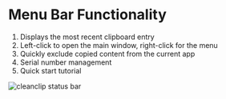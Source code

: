 # Menu Bar Functionality

1. Displays the most recent clipboard entry
2. Left-click to open the main window, right-click for the menu
3. Quickly exclude copied content from the current app
4. Serial number management
5. Quick start tutorial

![cleanclip status bar](/images/statusbar_marked.png)